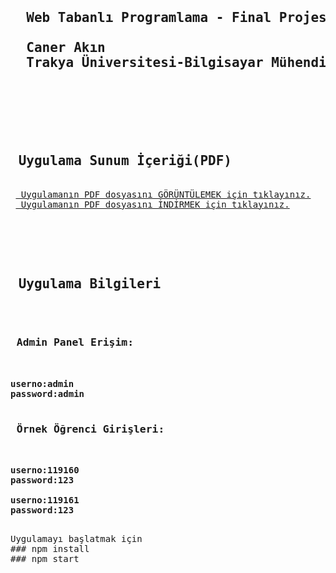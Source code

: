 <pre>
  <h2> 
  Web Tabanlı Programlama - Final Projesi<br>
  Caner Akın    
  Trakya Üniversitesi-Bilgisayar Mühendisliği 
  </h2>
 </pre>
 <pre>
 <h2> Uygulama Sunum İçeriği(PDF) </h2>
 <a href="https://github.com/canerakinn/eogrenme-portali/blob/main/E-Ogrenme%20Portali.pdf"> Uygulamanın PDF dosyasını GÖRÜNTÜLEMEK için tıklayınız.</a>
 <a href="https://github.com/canerakinn/eogrenme-portali/raw/main/E-Ogrenme%20Portali.pdf"> Uygulamanın PDF dosyasını İNDİRMEK için tıklayınız.</a>
 
 
 
 </pre>

 
<pre>
<h2> Uygulama Bilgileri </h2><br>
<h3> Admin Panel Erişim: </h3>
<b>
userno:admin
password:admin
</b>
<h3> Örnek Öğrenci Girişleri: </h3>
<b>
userno:119160
password:123

userno:119161
password:123
</b>
</pre>

<pre>
Uygulamayı başlatmak için
### npm install
### npm start 
</pre>

